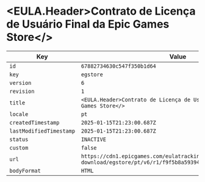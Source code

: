 # <EULA.Header>Contrato de Licença de Usuário Final da Epic Games Store</>

| Key | Value |
| --- | ----- |
| `id` | `67882734630c547f350b1d64` |
| `key` | `egstore` |
| `version` | `6` |
| `revision` | `1` |
| `title` | `<EULA.Header>Contrato de Licença de Usuário Final da Epic Games Store</>` |
| `locale` | `pt` |
| `createdTimestamp` | `2025-01-15T21:23:00.687Z` |
| `lastModifiedTimestamp` | `2025-01-15T21:23:00.687Z` |
| `status` | `INACTIVE` |
| `custom` | `false` |
| `url` | `https://cdn1.epicgames.com/eulatracking-download/egstore/pt/v6/r1/f9f5b8a593942bcd4d11874d6322cdcf.pdf` |
| `bodyFormat` | `HTML` |
